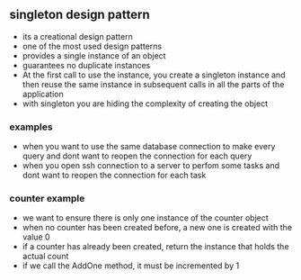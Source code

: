 ## singleton design pattern
- its a creational design pattern
- one of the most used design patterns
- provides a single instance of an object
- guarantees no duplicate instances
- At the first call to use the instance, you create a singleton instance and then reuse the same instance in subsequent calls
in all the parts of the application
- with singleton you are hiding the complexity of creating the object

### examples
- when you want to use the same database connection to make every query and dont want to reopen the connection for each query
- when you open ssh connection to a server to perfom some tasks and dont want to reopen the connection for each task

### counter example
- we want to ensure there is only one instance of the counter object
- when no counter has been created before, a new one is created with the value 0
- if a counter has already been created, return the instance that holds the actual count
- if we call the AddOne method, it must be incremented by 1